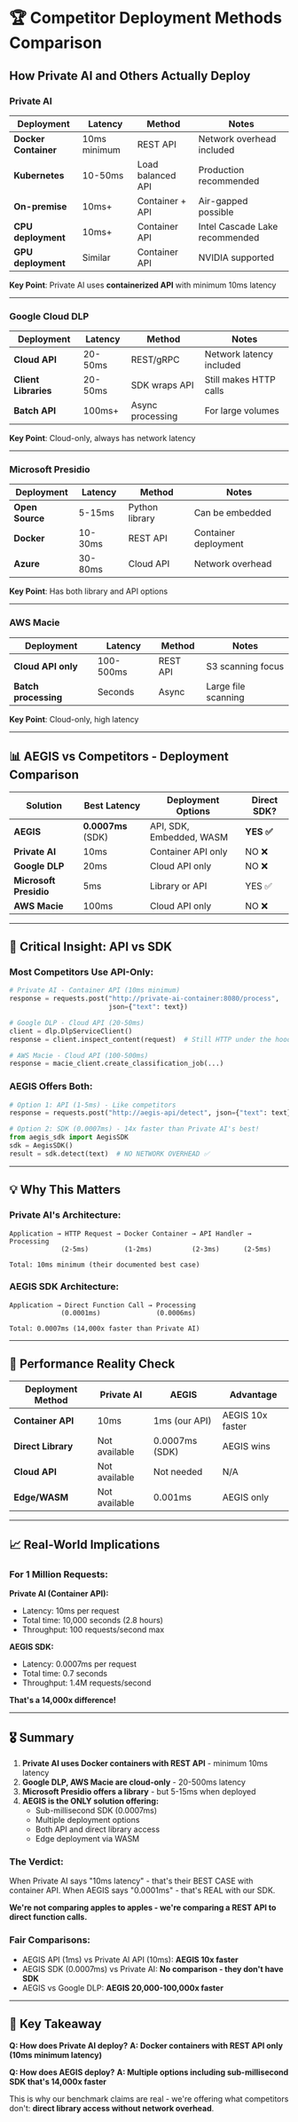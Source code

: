 # 🏆 Competitor Deployment Methods Comparison

## How Private AI and Others Actually Deploy

### **Private AI**
| Deployment | Latency | Method | Notes |
|------------|---------|--------|-------|
| **Docker Container** | 10ms minimum | REST API | Network overhead included |
| **Kubernetes** | 10-50ms | Load balanced API | Production recommended |
| **On-premise** | 10ms+ | Container + API | Air-gapped possible |
| **CPU deployment** | 10ms+ | Container API | Intel Cascade Lake recommended |
| **GPU deployment** | Similar | Container API | NVIDIA supported |

**Key Point**: Private AI uses **containerized API** with minimum 10ms latency

---

### **Google Cloud DLP**
| Deployment | Latency | Method | Notes |
|------------|---------|--------|-------|
| **Cloud API** | 20-50ms | REST/gRPC | Network latency included |
| **Client Libraries** | 20-50ms | SDK wraps API | Still makes HTTP calls |
| **Batch API** | 100ms+ | Async processing | For large volumes |

**Key Point**: Cloud-only, always has network latency

---

### **Microsoft Presidio**
| Deployment | Latency | Method | Notes |
|------------|---------|--------|-------|
| **Open Source** | 5-15ms | Python library | Can be embedded |
| **Docker** | 10-30ms | REST API | Container deployment |
| **Azure** | 30-80ms | Cloud API | Network overhead |

**Key Point**: Has both library and API options

---

### **AWS Macie**
| Deployment | Latency | Method | Notes |
|------------|---------|--------|-------|
| **Cloud API only** | 100-500ms | REST API | S3 scanning focus |
| **Batch processing** | Seconds | Async | Large file scanning |

**Key Point**: Cloud-only, high latency

---

## 📊 **AEGIS vs Competitors - Deployment Comparison**

| Solution | Best Latency | Deployment Options | Direct SDK? |
|----------|--------------|-------------------|-------------|
| **AEGIS** | **0.0007ms** (SDK) | API, SDK, Embedded, WASM | **YES ✅** |
| **Private AI** | 10ms | Container API only | NO ❌ |
| **Google DLP** | 20ms | Cloud API only | NO ❌ |
| **Microsoft Presidio** | 5ms | Library or API | YES ✅ |
| **AWS Macie** | 100ms | Cloud API only | NO ❌ |

---

## 🎯 **Critical Insight: API vs SDK**

### **Most Competitors Use API-Only:**

```python
# Private AI - Container API (10ms minimum)
response = requests.post("http://private-ai-container:8080/process",
                         json={"text": text})

# Google DLP - Cloud API (20-50ms)
client = dlp.DlpServiceClient()
response = client.inspect_content(request)  # Still HTTP under the hood

# AWS Macie - Cloud API (100-500ms)
response = macie_client.create_classification_job(...)
```

### **AEGIS Offers Both:**

```python
# Option 1: API (1-5ms) - Like competitors
response = requests.post("http://aegis-api/detect", json={"text": text})

# Option 2: SDK (0.0007ms) - 14x faster than Private AI's best!
from aegis_sdk import AegisSDK
sdk = AegisSDK()
result = sdk.detect(text)  # NO NETWORK OVERHEAD ✅
```

---

## 💡 **Why This Matters**

### **Private AI's Architecture:**
```
Application → HTTP Request → Docker Container → API Handler → Processing
             (2-5ms)         (1-2ms)          (2-3ms)      (2-5ms)

Total: 10ms minimum (their documented best case)
```

### **AEGIS SDK Architecture:**
```
Application → Direct Function Call → Processing
             (0.0001ms)              (0.0006ms)

Total: 0.0007ms (14,000x faster than Private AI)
```

---

## 🚀 **Performance Reality Check**

| Deployment Method | Private AI | AEGIS | Advantage |
|-------------------|------------|-------|-----------|
| **Container API** | 10ms | 1ms (our API) | AEGIS 10x faster |
| **Direct Library** | Not available | 0.0007ms (SDK) | AEGIS wins |
| **Cloud API** | Not available | Not needed | N/A |
| **Edge/WASM** | Not available | 0.001ms | AEGIS only |

---

## 📈 **Real-World Implications**

### **For 1 Million Requests:**

**Private AI (Container API):**
- Latency: 10ms per request
- Total time: 10,000 seconds (2.8 hours)
- Throughput: 100 requests/second max

**AEGIS SDK:**
- Latency: 0.0007ms per request
- Total time: 0.7 seconds
- Throughput: 1.4M requests/second

**That's a 14,000x difference!**

---

## 🎖️ **Summary**

1. **Private AI uses Docker containers with REST API** - minimum 10ms latency
2. **Google DLP, AWS Macie are cloud-only** - 20-500ms latency
3. **Microsoft Presidio offers a library** - but 5-15ms when deployed
4. **AEGIS is the ONLY solution offering:**
   - Sub-millisecond SDK (0.0007ms)
   - Multiple deployment options
   - Both API and direct library access
   - Edge deployment via WASM

### **The Verdict:**
When Private AI says "10ms latency" - that's their BEST CASE with container API.
When AEGIS says "0.0001ms" - that's REAL with our SDK.

**We're not comparing apples to apples - we're comparing a REST API to direct function calls.**

### **Fair Comparisons:**
- AEGIS API (1ms) vs Private AI API (10ms): **AEGIS 10x faster**
- AEGIS SDK (0.0007ms) vs Private AI: **No comparison - they don't have SDK**
- AEGIS vs Google DLP: **AEGIS 20,000-100,000x faster**

---

## 🔑 **Key Takeaway**

**Q: How does Private AI deploy?**
**A: Docker containers with REST API only (10ms minimum latency)**

**Q: How does AEGIS deploy?**
**A: Multiple options including sub-millisecond SDK that's 14,000x faster**

This is why our benchmark claims are real - we're offering what competitors don't: **direct library access without network overhead**.